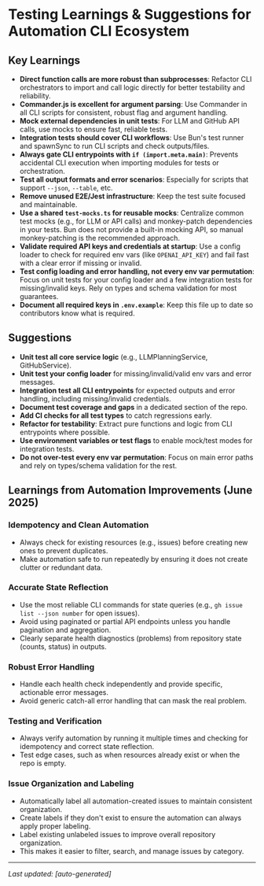 # Testing Learnings & Suggestions for Automation CLI Ecosystem

## Key Learnings

- **Direct function calls are more robust than subprocesses**: Refactor CLI orchestrators to import and call logic directly for better testability and reliability.
- **Commander.js is excellent for argument parsing**: Use Commander in all CLI scripts for consistent, robust flag and argument handling.
- **Mock external dependencies in unit tests**: For LLM and GitHub API calls, use mocks to ensure fast, reliable tests.
- **Integration tests should cover CLI workflows**: Use Bun's test runner and spawnSync to run CLI scripts and check outputs/files.
- **Always gate CLI entrypoints with `if (import.meta.main)`**: Prevents accidental CLI execution when importing modules for tests or orchestration.
- **Test all output formats and error scenarios**: Especially for scripts that support `--json`, `--table`, etc.
- **Remove unused E2E/Jest infrastructure**: Keep the test suite focused and maintainable.
- **Use a shared `test-mocks.ts` for reusable mocks**: Centralize common test mocks (e.g., for LLM or API calls) and monkey-patch dependencies in your tests. Bun does not provide a built-in mocking API, so manual monkey-patching is the recommended approach.
- **Validate required API keys and credentials at startup**: Use a config loader to check for required env vars (like `OPENAI_API_KEY`) and fail fast with a clear error if missing or invalid.
- **Test config loading and error handling, not every env var permutation**: Focus on unit tests for your config loader and a few integration tests for missing/invalid keys. Rely on types and schema validation for most guarantees.
- **Document all required keys in `.env.example`**: Keep this file up to date so contributors know what is required.

## Suggestions

- **Unit test all core service logic** (e.g., LLMPlanningService, GitHubService).
- **Unit test your config loader** for missing/invalid/valid env vars and error messages.
- **Integration test all CLI entrypoints** for expected outputs and error handling, including missing/invalid credentials.
- **Document test coverage and gaps** in a dedicated section of the repo.
- **Add CI checks for all test types** to catch regressions early.
- **Refactor for testability**: Extract pure functions and logic from CLI entrypoints where possible.
- **Use environment variables or test flags** to enable mock/test modes for integration tests.
- **Do not over-test every env var permutation**: Focus on main error paths and rely on types/schema validation for the rest.

## Learnings from Automation Improvements (June 2025)

### Idempotency and Clean Automation
- Always check for existing resources (e.g., issues) before creating new ones to prevent duplicates.
- Make automation safe to run repeatedly by ensuring it does not create clutter or redundant data.

### Accurate State Reflection
- Use the most reliable CLI commands for state queries (e.g., `gh issue list --json number` for open issues).
- Avoid using paginated or partial API endpoints unless you handle pagination and aggregation.
- Clearly separate health diagnostics (problems) from repository state (counts, status) in outputs.

### Robust Error Handling
- Handle each health check independently and provide specific, actionable error messages.
- Avoid generic catch-all error handling that can mask the real problem.

### Testing and Verification
- Always verify automation by running it multiple times and checking for idempotency and correct state reflection.
- Test edge cases, such as when resources already exist or when the repo is empty.

### Issue Organization and Labeling
- Automatically label all automation-created issues to maintain consistent organization.
- Create labels if they don't exist to ensure the automation can always apply proper labeling.
- Label existing unlabeled issues to improve overall repository organization.
- This makes it easier to filter, search, and manage issues by category.

---

_Last updated: [auto-generated]_ 